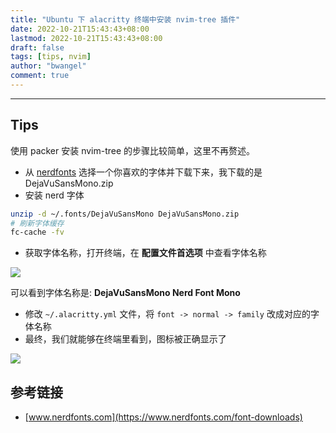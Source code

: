 ```yaml
---
title: "Ubuntu 下 alacritty 终端中安装 nvim-tree 插件"
date: 2022-10-21T15:43:43+08:00
lastmod: 2022-10-21T15:43:43+08:00
draft: false
tags: [tips, nvim]
author: "bwangel"
comment: true
---
```


<!--more-->

---

## Tips

使用 packer 安装 nvim-tree 的步骤比较简单，这里不再赘述。

- 从 [nerdfonts](https://www.nerdfonts.com/font-downloads) 选择一个你喜欢的字体并下载下来，我下载的是 DejaVuSansMono.zip
- 安装 nerd 字体

```sh
unzip -d ~/.fonts/DejaVuSansMono DejaVuSansMono.zip
# 刷新字体缓存
fc-cache -fv
```

- 获取字体名称，打开终端，在 __配置文件首选项__ 中查看字体名称

![](https://passage-1253400711.cos.ap-beijing.myqcloud.com/2022-10-21-155055.png)

可以看到字体名称是: __DejaVuSansMono Nerd Font Mono__

- 修改 `~/.alacritty.yml` 文件，将 `font -> normal -> family` 改成对应的字体名称
- 最终，我们就能够在终端里看到，图标被正确显示了

![](https://passage-1253400711.cos.ap-beijing.myqcloud.com/2022-10-21-155427.png)

## 参考链接

- [www.nerdfonts.com](https://www.nerdfonts.com/font-downloads)
